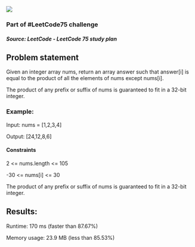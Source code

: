 <img src='https://img.shields.io/badge/Difficulty-Medium-orange'>

<h3>Part of #LeetCode75 challenge</h3>

<h5>Source: LeetCode - LeetCode 75 study plan</h5>

<h2>Problem statement</h2>

Given an integer array nums, return an array answer such that answer[i] is equal to the product of all the elements of nums except nums[i].

The product of any prefix or suffix of nums is guaranteed to fit in a 32-bit integer.

<h3>Example:</h3>

Input: nums = [1,2,3,4]

Output: [24,12,8,6]

<h4>Constraints</h4>

2 <= nums.length <= 105

-30 <= nums[i] <= 30

The product of any prefix or suffix of nums is guaranteed to fit in a 32-bit integer.

<h2>Results:</h2>

<p>Runtime: 170 ms (faster than 87.67%)</p>
Memory usage: 23.9 MB (less than 85.53%)